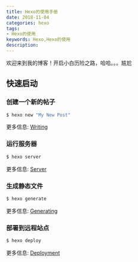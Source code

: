 ```yaml
---
title: Hexo的使用手册
date: 2018-11-04
categories: hexo
tags:
- Hexo的使用
keywords: Hexo,Hexo的使用
description:
---
```

欢迎来到我的博客！开启小白历险之路，哈哈。。。尴尬

## 快速启动

### 创建一个新的帖子

``` bash
$ hexo new "My New Post"
```

更多信息: [Writing](https://hexo.io/docs/writing.html)

### 运行服务器

``` bash
$ hexo server
```

更多信息: [Server](https://hexo.io/docs/server.html)

### 生成静态文件

``` bash
$ hexo generate
```

更多信息: [Generating](https://hexo.io/docs/generating.html)

### 部署到远程站点

``` bash
$ hexo deploy
```

更多信息: [Deployment](https://hexo.io/docs/deployment.html)
